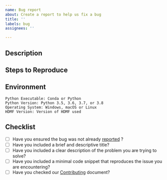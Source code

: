 ```yaml
---
name: Bug report
about: Create a report to help us fix a bug
title: ''
labels: bug
assignees: ''

---
```


## Description

<!--Please provide the following in your bug report:-->

## Steps to Reproduce

<!--Provide a minimal code snippet here to reproduce this error.-->

## Environment

<!--Please describe your environment according to the following bullet points.-->

    Python Executable: Conda or Python
    Python Version: Python 3.5, 3.6, 3.7, or 3.8
    Operating System: Windows, macOS or Linux
    HDMF Version: Version of HDMF used

## Checklist

- [ ] Have you ensured the bug was not already [reported](https://github.com/hdmf-dev/hdmf/issues) ?
- [ ] Have you included a brief and descriptive title?
- [ ] Have you included a clear description of the problem you are trying to solve?
- [ ] Have you included a minimal code snippet that reproduces the issue you are encountering?
- [ ] Have you checked our [Contributing](https://github.com/hdmf-dev/hdmf/blob/dev/docs/CONTRIBUTING.rst) document?
